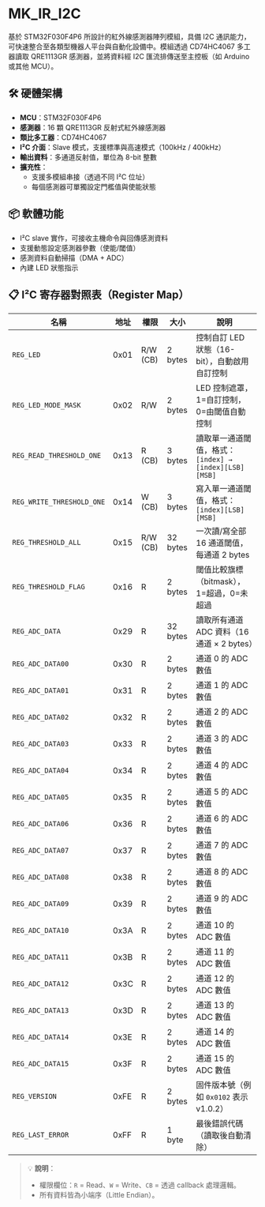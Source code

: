 # MK_IR_I2C

基於 STM32F030F4P6 所設計的紅外線感測器陣列模組，具備 I2C 通訊能力，可快速整合至各類型機器人平台與自動化設備中。模組透過 CD74HC4067 多工器讀取 QRE1113GR 感測器，並將資料經 I2C 匯流排傳送至主控板（如 Arduino 或其他 MCU）。

## 🛠️ 硬體架構

- **MCU**：STM32F030F4P6
- **感測器**：16 顆 QRE1113GR 反射式紅外線感測器
- **類比多工器**：CD74HC4067
- **I²C 介面**：Slave 模式，支援標準與高速模式（100kHz / 400kHz）
- **輸出資料**：多通道反射值，單位為 8-bit 整數
- **擴充性**：
  - 支援多模組串接（透過不同 I²C 位址）
  - 每個感測器可單獨設定門檻值與使能狀態

## 📦 軟體功能

- I²C slave 實作，可接收主機命令與回傳感測資料
- 支援動態設定感測器參數（使能/閾值）
- 感測資料自動掃描（DMA + ADC）
- 內建 LED 狀態指示

## 📋 I²C 寄存器對照表（Register Map）

| 名稱                      | 地址 | 權限     | 大小     | 說明                                                  |
| ------------------------- | ---- | -------- | -------- | ----------------------------------------------------- |
| `REG_LED`                 | 0x01 | R/W (CB) | 2 bytes  | 控制自訂 LED 狀態（16-bit），自動啟用自訂控制         |
| `REG_LED_MODE_MASK`       | 0x02 | R/W      | 2 bytes  | LED 控制遮罩，1=自訂控制，0=由閾值自動控制            |
| `REG_READ_THRESHOLD_ONE`  | 0x13 | R (CB)   | 3 bytes  | 讀取單一通道閾值，格式：`[index] → [index][LSB][MSB]` |
| `REG_WRITE_THRESHOLD_ONE` | 0x14 | W (CB)   | 3 bytes  | 寫入單一通道閾值，格式：`[index][LSB][MSB]`           |
| `REG_THRESHOLD_ALL`       | 0x15 | R/W (CB) | 32 bytes | 一次讀/寫全部 16 通道閾值，每通道 2 bytes             |
| `REG_THRESHOLD_FLAG`      | 0x16 | R        | 2 bytes  | 閾值比較旗標（bitmask），1=超過，0=未超過             |
| `REG_ADC_DATA`            | 0x29 | R        | 32 bytes | 讀取所有通道 ADC 資料（16 通道 × 2 bytes）            |
| `REG_ADC_DATA00`          | 0x30 | R        | 2 bytes  | 通道 0 的 ADC 數值                                    |
| `REG_ADC_DATA01`          | 0x31 | R        | 2 bytes  | 通道 1 的 ADC 數值                                    |
| `REG_ADC_DATA02`          | 0x32 | R        | 2 bytes  | 通道 2 的 ADC 數值                                    |
| `REG_ADC_DATA03`          | 0x33 | R        | 2 bytes  | 通道 3 的 ADC 數值                                    |
| `REG_ADC_DATA04`          | 0x34 | R        | 2 bytes  | 通道 4 的 ADC 數值                                    |
| `REG_ADC_DATA05`          | 0x35 | R        | 2 bytes  | 通道 5 的 ADC 數值                                    |
| `REG_ADC_DATA06`          | 0x36 | R        | 2 bytes  | 通道 6 的 ADC 數值                                    |
| `REG_ADC_DATA07`          | 0x37 | R        | 2 bytes  | 通道 7 的 ADC 數值                                    |
| `REG_ADC_DATA08`          | 0x38 | R        | 2 bytes  | 通道 8 的 ADC 數值                                    |
| `REG_ADC_DATA09`          | 0x39 | R        | 2 bytes  | 通道 9 的 ADC 數值                                    |
| `REG_ADC_DATA10`          | 0x3A | R        | 2 bytes  | 通道 10 的 ADC 數值                                   |
| `REG_ADC_DATA11`          | 0x3B | R        | 2 bytes  | 通道 11 的 ADC 數值                                   |
| `REG_ADC_DATA12`          | 0x3C | R        | 2 bytes  | 通道 12 的 ADC 數值                                   |
| `REG_ADC_DATA13`          | 0x3D | R        | 2 bytes  | 通道 13 的 ADC 數值                                   |
| `REG_ADC_DATA14`          | 0x3E | R        | 2 bytes  | 通道 14 的 ADC 數值                                   |
| `REG_ADC_DATA15`          | 0x3F | R        | 2 bytes  | 通道 15 的 ADC 數值                                   |
| `REG_VERSION`             | 0xFE | R        | 2 bytes  | 固件版本號（例如 `0x0102` 表示 v1.0.2）               |
| `REG_LAST_ERROR`          | 0xFF | R        | 1 byte   | 最後錯誤代碼（讀取後自動清除）                        |

> 💡 **說明**：
>
> - 權限欄位：`R` = Read、`W` = Write、`CB` = 透過 callback 處理邏輯。
> - 所有資料皆為小端序（Little Endian）。
